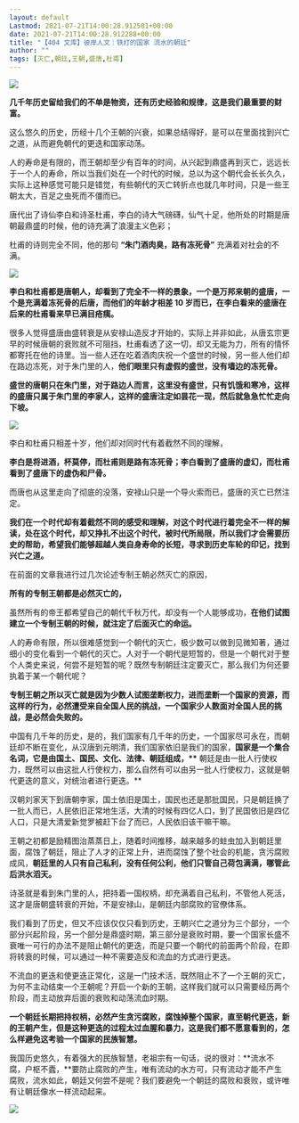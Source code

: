 ```yaml
---
layout: default
Lastmod: 2021-07-21T14:00:28.912501+00:00
date: 2021-07-21T14:00:28.912288+00:00
title: "【404 文库】彼岸人文｜铁打的国家 流水的朝廷"
author: ""
tags: [灭亡,朝廷,王朝,盛唐,杜甫]
---
```


![](https://images.weserv.nl/?url=https%3A//chinadigitaltimes.net/chinese/files/2021/07/image-1626680623196.png)

**几千年历史留给我们的不单是物资，还有历史经验和规律，这是我们最重要的财富。**

这么悠久的历史，历经十几个王朝的兴衰，如果总结得好，是可以在里面找到兴亡之道，从而避免朝代的更迭和国家动荡。

人的寿命是有限的，而王朝却至少有百年的时间，从兴起到鼎盛再到灭亡，远远长于一个人的寿命，所以当我们处在一个时代的时候，总以为这个朝代会长长久久，实际上这种感觉可能只是错觉，有些朝代的灭亡转折点也就几年时间，只是一些王朝太大，百足之虫死而不僵而已。

唐代出了诗仙李白和诗圣杜甫，李白的诗大气磅礴，仙气十足，他所处的时期是唐朝最鼎盛的时候，他的诗充满了浪漫主义色彩；

杜甫的诗则完全不同，他的那句 **“朱门酒肉臭，路有冻死骨”** 充满着对社会的不满。

![](https://images.weserv.nl/?url=https%3A//chinadigitaltimes.net/chinese/files/2021/07/post-668415-60f52d3c39bf7.)

**李白和杜甫都是唐朝人，却看到了完全不一样的景象，一个是万邦来朝的盛唐，一个是充满着冻死骨的后唐，而他们的年龄才相差 10 岁而已，在李白看来的盛唐在后来的杜甫看来早已满目疮痍。**

很多人觉得盛唐由盛转衰是从安禄山造反才开始的，实际上并非如此，从唐玄宗更早的时候唐朝的衰败就不可阻挡，杜甫看透了这一切，却又无能为力，所有的情怀都寄托在他的诗里。当一些人还在吃着酒肉庆祝一个盛世的时候，另一些人他们却在路边冻死，对于朱门里的人，**他们眼里只有虚假的盛世，没有墙边的冻死骨。**

**盛世的唐朝只在朱门里，对于路边人而言，这里没有盛世，只有饥饿和寒冷，这样的盛唐只属于朱门里的李家人，这样的盛唐注定如昙花一现，然后就急急忙忙走向下坡。**

![](https://images.weserv.nl/?url=https%3A//chinadigitaltimes.net/chinese/files/2021/07/post-668415-60f52d3c67865.)

李白和杜甫只相差十岁，他们却对同时代有着截然不同的理解，

**李白是将进酒，杯莫停，而杜甫则是路有冻死骨；李白看到了盛唐的虚幻，而杜甫看到了盛唐下的虚伪和尸骨。**

而唐也从这里走向了彻底的没落，安禄山只是一个导火索而已，盛唐的灭亡已然注定。

**我们在一个时代却有着截然不同的感受和理解，对这个时代进行着完全不一样的解读，处在这个时代，却又挣扎不出这个时代，被时代所局限，所以我们才会需要历史的帮助，希望我们能够超越人类自身寿命的长短，寻求到历史车轮的印记，找到兴亡之道。**

在前面的文章我进行过几次论述专制王朝必然灭亡的原因，

**所有的专制王朝都是必然灭亡的，**

虽然所有的帝王都希望自己的朝代千秋万代，却没有一个人能够成功，**在他们试图建立一个专制王朝的时候，就注定了后面灭亡的命运。**

人的寿命有限，所以很难感觉到一个朝代的灭亡，极少数可以做到见微知著，通过细小的变化看到一个朝代的灭亡。人对于一个朝代是短暂的，但是一个朝代对于整个人类史来说，何尝不是短暂的呢？既然专制朝廷注定要灭亡，那么我们为何还要执着于某一个朝代呢？

**专制王朝之所以灭亡就是因为少数人试图垄断权力，进而垄断一个国家的资源，而这样的行为，必然遭受来自全国人民的挑战，一个国家少人数面对全国人民的挑战，是必然会失败的。**

中国有几千年的历史，是的，我们国家有几千年的历史，一个国家尽可永在，而朝廷却不断在变化，从汉唐到元明清，我们国家依旧是我们的国家，**国家是一个集合名词，它是由国土、国民、文化、法律、朝廷组成，\*\*** 朝廷是由一批人行使权力，既然可以由这批人行使权力，那么自然有可以由另一批人行使权力，这就是朝代更迭的意义，对统治者进行更迭。\*\*

汉朝刘家天下到唐朝李家，国土依旧是国土，国民也还是那批国民，只是朝廷换了一批人而已，人民依旧正常地生活，大清的时候有四亿人口，到了民国依旧是四亿人口，只是大清爱新觉罗被赶下台了而已，人民依旧该干嘛干嘛。

王朝之初都是励精图治蒸蒸日上，随着时间推移，越来越多的蛀虫加入到朝廷里面，腐蚀了朝廷，阻止了人才的正常上升，进而腐蚀了整个社会的机能，贪污腐败成风，**朝廷里的人只有自己私利，没有任何公利，他们只管自己荷包满满，哪管此后洪水滔天。**

诗圣就是看到朱门里的人，把持着一国权柄，却充满着自己私利，不管他人死活，这才是唐朝盛转衰的开始，不是安禄山，是朝廷内部腐败的官僚体系。

我们看到了历史，但又不应该仅仅只看到历史，王朝兴亡之道分为三个部分，一个部分兴起阶段，另一个部分是鼎盛时期，第三部分是衰败时期，要一个国家长盛不衰唯一可行的办法不是阻止朝代的更迭，而是只要一个朝代的前面两个阶段，在即将转衰的时候，可以通过一种不需要造反和流血的方式进行更迭。

不流血的更迭和使更迭正常化，这是一门技术活，既然阻止不了一个王朝的灭亡，为何不主动结束一个王朝呢？开启一个新的王朝，这样我们就可以只需要经历两个阶段，而主动放弃后面的衰败和动荡流血时期。

**一个朝廷长期把持权柄，必然产生贪污腐败，腐蚀掉整个国家，直至朝代更迭，新的王朝产生，但是这种更迭的过程太过血腥和暴力，这是我们都不愿意看到的，怎么样避免这考验一个国家的民族智慧。**

我国历史悠久，有着强大的民族智慧，老祖宗有一句话，说的很对：**流水不腐，户枢不蠹，**要防止腐败的产生，唯有流动的水方可，只有流动才能不产生腐败，流水如此，朝廷又何尝不是呢？我们要避免一个朝廷的腐败和衰败，或许唯有让朝廷像水一样流动起来。

![](https://images.weserv.nl/?url=https%3A//chinadigitaltimes.net/chinese/files/2021/07/post-668415-60f52d3c93fec.)

